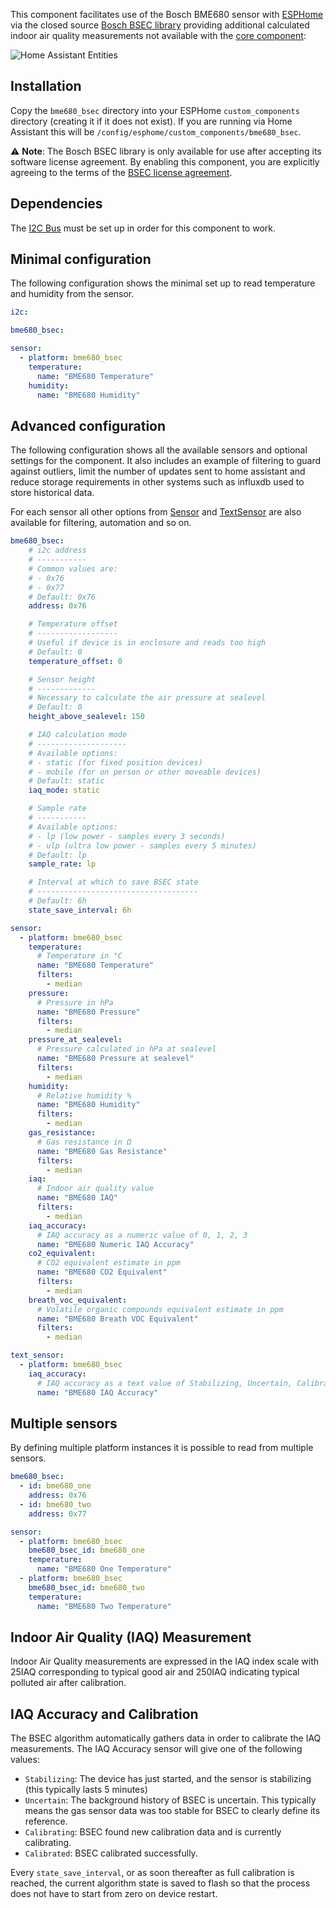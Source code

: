 This component facilitates use of the Bosch BME680 sensor with [ESPHome](https://esphome.io) via the closed source [Bosch BSEC library](https://github.com/BoschSensortec/BSEC-Arduino-library) providing additional calculated indoor air quality measurements not available with the [core component](https://esphome.io/components/sensor/bme680.html):

![Home Assistant Entities](ha-screenshot.png)

## Installation
Copy the `bme680_bsec` directory into your ESPHome `custom_components` directory (creating it if it does not exist). If you are running via Home Assistant this will be `/config/esphome/custom_components/bme680_bsec`.

⚠️ **Note**: The Bosch BSEC library is only available for use after accepting its software license agreement. By enabling this component, you are explicitly agreeing to the terms of the [BSEC license agreement](https://www.bosch-sensortec.com/media/boschsensortec/downloads/bsec/2017-07-17_clickthrough_license_terms_environmentalib_sw_clean.pdf).

## Dependencies
The [I2C Bus](https://esphome.io/components/i2c.html#i2c) must be set up in order for this component to work.

## Minimal configuration
The following configuration shows the minimal set up to read temperature and humidity from the sensor.
```yaml
i2c:

bme680_bsec:

sensor:
  - platform: bme680_bsec
    temperature:
      name: "BME680 Temperature"
    humidity:
      name: "BME680 Humidity"
```

## Advanced configuration
The following configuration shows all the available sensors and optional settings for the component. It also includes an example of filtering to guard against
outliers, limit the number of updates sent to home assistant and reduce storage requirements in other systems such as influxdb used to store historical data.

For each sensor all other options from [Sensor](https://esphome.io/components/sensor/index.html#config-sensor) and [TextSensor](https://esphome.io/components/text_sensor/index.html#base-text-sensor-configuration) are also available for filtering, automation and so on.

```yaml
bme680_bsec:
    # i2c address
    # -----------
    # Common values are:
    # - 0x76
    # - 0x77
    # Default: 0x76
    address: 0x76

    # Temperature offset
    # ------------------
    # Useful if device is in enclosure and reads too high
    # Default: 0
    temperature_offset: 0

    # Sensor height
    # -------------
    # Necessary to calculate the air pressure at sealevel
    # Default: 0
    height_above_sealevel: 150

    # IAQ calculation mode
    # --------------------
    # Available options:
    # - static (for fixed position devices)
    # - mobile (for on person or other moveable devices)
    # Default: static
    iaq_mode: static

    # Sample rate
    # -----------
    # Available options:
    # - lp (low power - samples every 3 seconds)
    # - ulp (ultra low power - samples every 5 minutes)
    # Default: lp
    sample_rate: lp

    # Interval at which to save BSEC state
    # ------------------------------------
    # Default: 6h
    state_save_interval: 6h

sensor:
  - platform: bme680_bsec
    temperature:
      # Temperature in °C
      name: "BME680 Temperature"
      filters:
        - median
    pressure:
      # Pressure in hPa
      name: "BME680 Pressure"
      filters:
        - median
    pressure_at_sealevel:
      # Pressure calculated in hPa at sealevel
      name: "BME680 Pressure at sealevel"
      filters:
        - median
    humidity:
      # Relative humidity %
      name: "BME680 Humidity"
      filters:
        - median
    gas_resistance:
      # Gas resistance in Ω
      name: "BME680 Gas Resistance"
      filters:
        - median
    iaq:
      # Indoor air quality value
      name: "BME680 IAQ"
      filters:
        - median
    iaq_accuracy:
      # IAQ accuracy as a numeric value of 0, 1, 2, 3
      name: "BME680 Numeric IAQ Accuracy"
    co2_equivalent:
      # CO2 equivalent estimate in ppm
      name: "BME680 CO2 Equivalent"
      filters:
        - median
    breath_voc_equivalent:
      # Volatile organic compounds equivalent estimate in ppm
      name: "BME680 Breath VOC Equivalent"
      filters:
        - median

text_sensor:
  - platform: bme680_bsec
    iaq_accuracy:
      # IAQ accuracy as a text value of Stabilizing, Uncertain, Calibrating, Calibrated
      name: "BME680 IAQ Accuracy"
```

## Multiple sensors
By defining multiple platform instances it is possible to read from multiple sensors.
```yaml
bme680_bsec:
  - id: bme680_one
    address: 0x76
  - id: bme680_two
    address: 0x77

sensor:
  - platform: bme680_bsec
    bme680_bsec_id: bme680_one
    temperature:
      name: "BME680 One Temperature"
  - platform: bme680_bsec
    bme680_bsec_id: bme680_two
    temperature:
      name: "BME680 Two Temperature"
```

## Indoor Air Quality (IAQ) Measurement
Indoor Air Quality measurements are expressed in the IAQ index scale with 25IAQ corresponding to typical good air and 250IAQ
indicating typical polluted air after calibration.

## IAQ Accuracy and Calibration
The BSEC algorithm automatically gathers data in order to calibrate the IAQ measurements. The IAQ Accuracy sensor will give one
of the following values:

- `Stabilizing`: The device has just started, and the sensor is stabilizing (this typically lasts 5 minutes)
- `Uncertain`: The background history of BSEC is uncertain. This typically means the gas sensor data was too
  stable for BSEC to clearly define its reference.
- `Calibrating`: BSEC found new calibration data and is currently calibrating.
- `Calibrated`: BSEC calibrated successfully.

Every `state_save_interval`, or as soon thereafter as full calibration is reached, the current algorithm state is saved to flash
so that the process does not have to start from zero on device restart.
